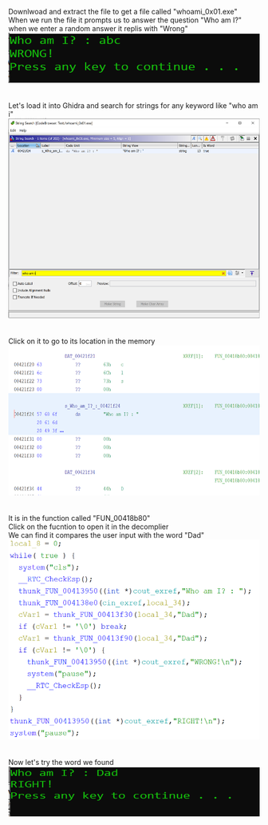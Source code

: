 Downlwoad and extract the file to get a file called "whoami_0x01.exe"  
When we run the file it prompts us to answer the question "Who am I?"  
when we enter a random answer it replis with "Wrong"  
<img src="wrong.png" width="600" height="100">  
<br><br>
Let's load it into Ghidra and search for strings for any keyword like "who am i"  
<img src="search.png" width="600" height="400">  
<br><br>
Click on it to go to its location in the memory  
<img src="function.png" width="600" height="300">  
<br><br>
It is in the function called "FUN_00418b80"  
Click on the fucntion to open it in the decomplier  
We can find it compares the user input with the word "Dad"  
<img src="compiled.png" width="600" height="400">  
<br><br>
Now let's try the word we found  
<img src="right.png" width="600" height="100">
